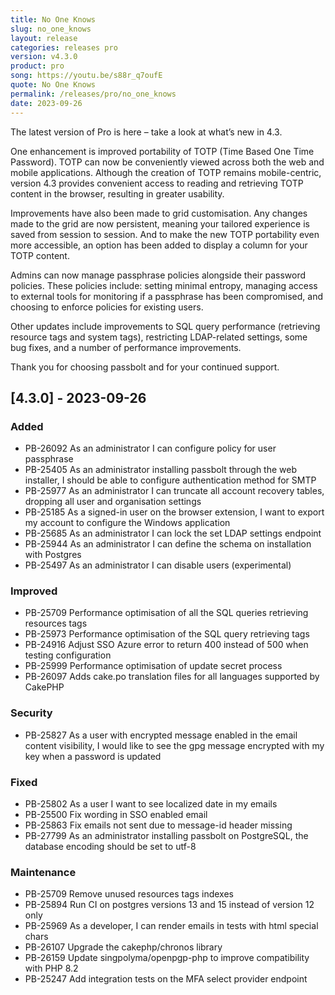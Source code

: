 ```yaml
---
title: No One Knows
slug: no_one_knows
layout: release
categories: releases pro
version: v4.3.0
product: pro
song: https://youtu.be/s88r_q7oufE
quote: No One Knows
permalink: /releases/pro/no_one_knows
date: 2023-09-26
---
```

The latest version of Pro is here – take a look at what’s new in 4.3.

One enhancement is improved portability of TOTP (Time Based One Time Password). TOTP can now be conveniently viewed across both the web and mobile applications. Although the creation of TOTP remains mobile-centric, version 4.3 provides convenient access to reading and retrieving TOTP content in the browser, resulting in greater usability.

Improvements have also been made to grid customisation. Any changes made to the grid are now persistent, meaning your tailored experience is saved from session to session. And to make the new TOTP portability even more accessible, an option has been added to display a column for your TOTP content.

Admins can now manage passphrase policies alongside their password policies. These policies include: setting minimal entropy, managing access to external tools for monitoring if a passphrase has been compromised, and choosing to enforce policies for existing users.

Other updates include improvements to SQL query performance (retrieving resource tags and system tags), restricting LDAP-related settings, some bug fixes, and a number of performance improvements.

Thank you for choosing passbolt and for your continued support.


## [4.3.0] - 2023-09-26
### Added
- PB-26092 As an administrator I can configure policy for user passphrase
- PB-25405 As an administrator installing passbolt through the web installer, I should be able to configure authentication method for SMTP
- PB-25977 As an administrator I can truncate all account recovery tables, dropping all user and organisation settings
- PB-25185 As a signed-in user on the browser extension, I want to export my account to configure the Windows application
- PB-25685 As an administrator I can lock the set LDAP settings endpoint
- PB-25944 As an administrator I can define the schema on installation with Postgres
- PB-25497 As an administrator I can disable users (experimental)

### Improved
- PB-25709 Performance optimisation of all the SQL queries retrieving resources tags
- PB-25973 Performance optimisation of the SQL query retrieving tags
- PB-24916 Adjust SSO Azure error to return 400 instead of 500 when testing configuration
- PB-25999 Performance optimisation of update secret process
- PB-26097 Adds cake.po translation files for all languages supported by CakePHP

### Security
- PB-25827 As a user with encrypted message enabled in the email content visibility, I would like to see the gpg message encrypted with my key when a password is updated

### Fixed
- PB-25802 As a user I want to see localized date in my emails
- PB-25500 Fix wording in SSO enabled email
- PB-25863 Fix emails not sent due to message-id header missing
- PB-27799 As an administrator installing passbolt on PostgreSQL, the database encoding should be set to utf-8

### Maintenance
- PB-25709 Remove unused resources tags indexes
- PB-25894 Run CI on postgres versions 13 and 15 instead of version 12 only
- PB-25969 As a developer, I can render emails in tests with html special chars
- PB-26107 Upgrade the cakephp/chronos library
- PB-26159 Update singpolyma/openpgp-php to improve compatibility with PHP 8.2
- PB-25247 Add integration tests on the MFA select provider endpoint
